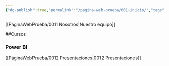 ```yaml
---
{"dg-publish":true,"permalink":"/pagina-web-prueba/001-inicio/","tags":["gardenEntry"]}
---
```



[[PáginaWebPrueba/0011 Nosotros\|Nuestro equipo]]

##Cursos
### Power BI
[[PáginaWebPrueba/0012 Presentaciones\|0012 Presentaciones]]

